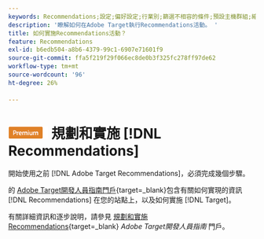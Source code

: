 ```yaml
---
keywords: Recommendations;設定;偏好設定;行業別;篩選不相容的條件;預設主機群組;縮圖基底 url;建議 api token
description: '瞭解如何在Adobe Target執行Recommendations活動。 '
title: 如何實施Recommendations活動？
feature: Recommendations
exl-id: b6edb504-a8b6-4379-99c1-6907e71601f9
source-git-commit: ffa5f219f29f066ec8de0b3f325fc278ff97de62
workflow-type: tm+mt
source-wordcount: '96'
ht-degree: 26%

---
```


# ![高級](/help/main/assets/premium.png) 規劃和實施 [!DNL Recommendations]

開始使用之前 [!DNL Adobe Target Recommendations]，必須完成幾個步驟。

的 [Adobe Target開發人員指南門戶](https://developer.adobe.com/target/){target=_blank}包含有關如何實現的資訊 [!DNL Recommendations] 在您的站點上，以及如何實施 [!DNL Target]。

有關詳細資訊和逐步說明，請參見 [規劃和實施Recommendations](https://developer.adobe.com/target/implement/recommendations/){target=_blank} *Adobe Target開發人員指南* 門戶。
